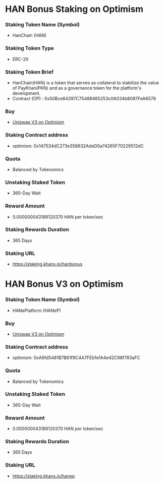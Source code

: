 # HAN Bonus Staking on Optimism

### Staking Token Name (Symbol)
- HanChain (HAN)

### Staking Token Type
- ERC-20

### Staking Token Brief
- HanChain(HAN) is a token that serves as collateral to stabilize the value of PayKhan(PKN) and as a governance token for the platform's development.
- Contract (OP) : 0x50Bce64397C75488465253c0A034b8097FeA6578

### Buy
- [Uniswap V3 on Optimism](https://app.uniswap.org/swap?inputCurrency=0x4200000000000000000000000000000000000006&outputCurrency=0x50bce64397c75488465253c0a034b8097fea6578&chain=optimism)

### Staking Contract address
- optimism: 0x147534dC273e358632AdeD0a74265F70229512dC

### Quota
- Balanced by Tokenomics

### Unstaking Staked Token
- 365-Day Wait

### Reward Amount
- 0.000000043189120370 HAN per token/sec

### Staking Rewards Duration
- 365 Days

### Staking URL
- https://staking.khans.io/hanbonus

# HAN Bonus V3 on Optimism

### Staking Token Name (Symbol)
- HANePlatform (HANeP)

### Buy
- [Uniswap V3 on Optimism](https://app.uniswap.org/swap?inputCurrency=0x4200000000000000000000000000000000000006&outputCurrency=0x50bce64397c75488465253c0a034b8097fea6578&chain=optimism)

### Staking Contract address
- optimism: 0xA6fd5481B7B61f9C4A7FEb1e1A4e42C98f783aFC

### Quota
- Balanced by Tokenomics

### Unstaking Staked Token
- 365-Day Wait

### Reward Amount
- 0.000000043189120370 HAN per token/sec

### Staking Rewards Duration
- 365 Days

### Staking URL
- https://staking.khans.io/hanep
